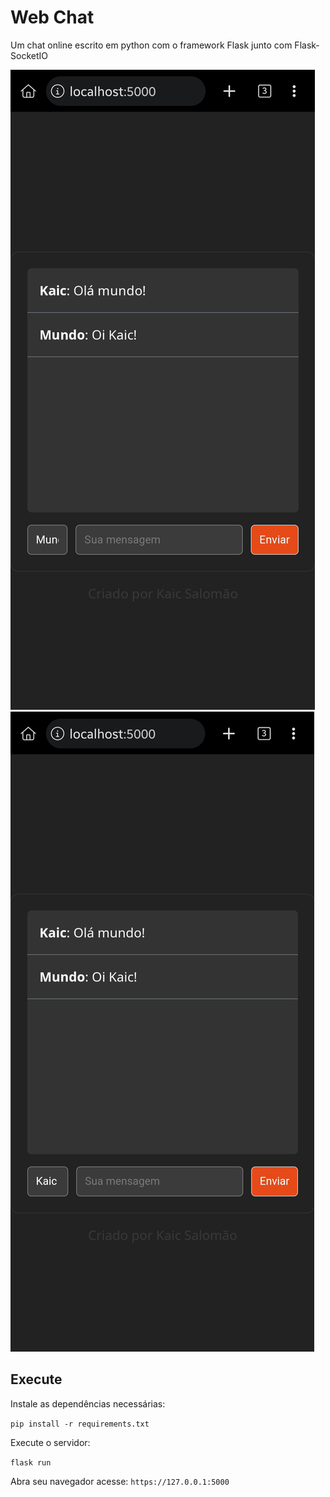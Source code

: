 # Web Chat 
Um chat online escrito em python com o framework Flask junto com Flask-SocketIO

![img1](img/web-chat01.jpg)
![img2](img/web-chat02.jpg) 

## Execute
Instale as dependências necessárias:

```pip install -r requirements.txt```

Execute o servidor:

```flask run```

Abra seu navegador acesse:
```https://127.0.0.1:5000```
